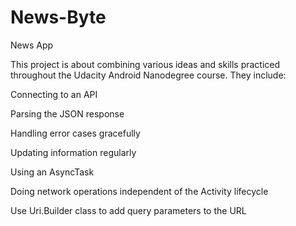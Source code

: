 # News-Byte
News App

This project is about combining various ideas and skills practiced throughout the Udacity Android Nanodegree course. They include:

Connecting to an API

Parsing the JSON response

Handling error cases gracefully

Updating information regularly

Using an AsyncTask

Doing network operations independent of the Activity lifecycle

Use Uri.Builder class to add query parameters to the URL
